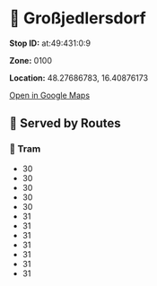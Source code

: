 # 🚉 Großjedlersdorf


**Stop ID:** at:49:431:0:9

**Zone:** 0100

**Location:** 48.27686783, 16.40876173

[Open in Google Maps](https://www.google.com/maps?q=48.27686783,16.40876173)

## 🚆 Served by Routes

### 🚊 Tram
- 30
- 30
- 30
- 30
- 30
- 31
- 31
- 31
- 31
- 31
- 31
- 31